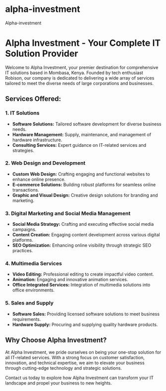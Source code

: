 # alpha-investment

Alpha-investment

# Alpha Investment - Your Complete IT Solution Provider

Welcome to Alpha Investment, your premier destination for comprehensive IT solutions based in Mombasa, Kenya. Founded by tech enthusiast Robison, our company is dedicated to delivering a wide array of services tailored to meet the diverse needs of large corporations and businesses.

## Services Offered:

### 1. IT Solutions

- **Software Solutions:** Tailored software development for diverse business needs.
- **Hardware Management:** Supply, maintenance, and management of hardware infrastructure.
- **Consulting Services:** Expert guidance on IT-related services and strategies.

### 2. Web Design and Development

- **Custom Web Design:** Crafting engaging and functional websites to enhance online presence.
- **E-commerce Solutions:** Building robust platforms for seamless online transactions.
- **Graphic and Visual Design:** Creative design solutions for branding and marketing.

### 3. Digital Marketing and Social Media Management

- **Social Media Strategy:** Crafting and executing effective social media campaigns.
- **Content Creation:** Engaging content development across various digital platforms.
- **SEO Optimization:** Enhancing online visibility through strategic SEO practices.

### 4. Multimedia Services

- **Video Editing:** Professional editing to create impactful video content.
- **Animation:** Engaging and innovative animation services.
- **Office Integrated Services:** Integration of multimedia solutions into office environments.

### 5. Sales and Supply

- **Software Sales:** Providing licensed software solutions to meet business requirements.
- **Hardware Supply:** Procuring and supplying quality hardware products.

## Why Choose Alpha Investment?

At Alpha Investment, we pride ourselves on being your one-stop solution for all IT-related services. With a strong focus on customer satisfaction, innovation, and technical expertise, we aim to elevate your business through cutting-edge technology and strategic solutions.

Contact us today to explore how Alpha Investment can transform your IT landscape and propel your business to new heights.
